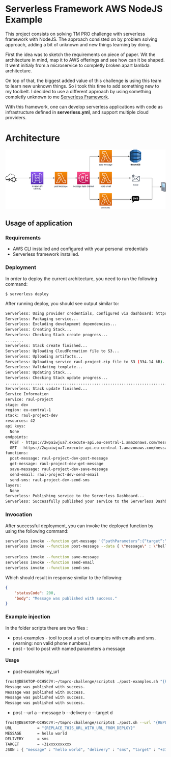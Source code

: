 <!--
title: 'AWS NodeJS Example'
description: 'This template demonstrates how to deploy a NodeJS function running on AWS Lambda using the traditional Serverless Framework.'
layout: Doc
framework: v2
platform: AWS
language: nodeJS
priority: 1
authorLink: 'https://github.com/serverless'
authorName: 'Serverless, inc.'
authorAvatar: 'https://avatars1.githubusercontent.com/u/13742415?s=200&v=4'
-->


# Serverless Framework AWS NodeJS Example

This project consists on solving TM PRO challenge with serverless framework with NodeJS. The approach consisted on by problem solving approach, adding a bit of unknown and new things learning by doing.

First the idea was to sketch the requirements on piece of paper. Wit the architecture in mind, map it to AWS offerings and see how can it be shaped. It went initialy from a microservice to completly broken apart lambda architecture.

On top of that, the biggest added value of this challenge is using this team to learn new  unknown things. So i took this time to add something new to my toolbelt. I decided to use a different approach by using something completly unknown to me [Serverless Framework](https://www.serverless.com/).

With this framework, one can develop serverless applications with code as infrastructure defined in **serverless.yml**, and support multiple cloud providers.

# Architecture

![Architecture](./images/tm-pro.drawio.png)

## Usage of application

### Requirements
* AWS CLI installed and configured with your personal credentials
* Serverless framework installed.
### Deployment

In order to deploy the current architecture, you need to run the following command:

```
$ serverless deploy
```

After running deploy, you should see output similar to:

```bash
Serverless: Using provider credentials, configured via dashboard: https://app.serverless.com/raulcorreia7/apps/tmpro-challenge/raul-project/dev/eu-central-1/providers
Serverless: Packaging service...
Serverless: Excluding development dependencies...
Serverless: Creating Stack...
Serverless: Checking Stack create progress...
........
Serverless: Stack create finished...
Serverless: Uploading CloudFormation file to S3...
Serverless: Uploading artifacts...
Serverless: Uploading service raul-project.zip file to S3 (334.14 kB)...
Serverless: Validating template...
Serverless: Updating Stack...
Serverless: Checking Stack update progress...
...........................................................................................................................
Serverless: Stack update finished...
Service Information
service: raul-project
stage: dev
region: eu-central-1
stack: raul-project-dev
resources: 42
api keys:
  None
endpoints:
  POST - https://2wpaiwjua7.execute-api.eu-central-1.amazonaws.com/message
  GET - https://2wpaiwjua7.execute-api.eu-central-1.amazonaws.com/message/{target}
functions:
  post-message: raul-project-dev-post-message
  get-message: raul-project-dev-get-message
  save-message: raul-project-dev-save-message
  send-email: raul-project-dev-send-email
  send-sms: raul-project-dev-send-sms
layers:
  None
Serverless: Publishing service to the Serverless Dashboard...
Serverless: Successfully published your service to the Serverless Dashboard: https://app.serverless.com/raulcorreia7/apps/tmpro-challenge/raul-project/dev/eu-central-1
```

### Invocation

After successful deployment, you can invoke the deployed function by using the following command:

```bash
serverless invoke --function get-message '{“pathParameters”:{“target”:“+examplephonenumber”}}'
serverless invoke --function post-message --data { \"message\" : \"hello world\", \"delivery\" : \"sms\", \"target\" : \"+examplephonenumber\" }

serverless invoke --function save-message
serverless invoke --function send-email
serverless invoke --function send-sms
```

Which should result in response similar to the following:

```json
{
    "statusCode": 200,
    "body": "Message was published with success."
}
```

### Example injection

In the folder scripts there are two files :
* post-examples - tool to post a set of examples with emails and sms. (warning: non valid phone numbers.)
* post - tool to post with named parameters a message


#### Usage
* post-examples my_url
```bash
frost@DESKTOP-OCH5C7V:~/tmpro-challenge/scripts$ ./post-examples.sh "{REPLACE_THIS_URL_WITH_URL_FROM_DEPLOY}"
Message was published with success.
Message was published with success.
Message was published with success.
Message was published with success.
```
* post --url a --message b --delivery c --target d
```bash
frost@DESKTOP-OCH5C7V:~/tmpro-challenge/scripts$ ./post.sh --url "{REPLACE_THIS_URL_WITH_URL_FROM_DEPLOY}" --message "hello world" --delivery "sms" --target "+31xxxxxxxxxx"
URL           = "{REPLACE_THIS_URL_WITH_URL_FROM_DEPLOY}"
MESSAGE       = hello world
DELIVERY      = sms
TARGET        = +31xxxxxxxxxx
JSON : { "message" : "hello world", "delivery" : "sms", "target" : "+31xxxxxxxxxx" }
```

